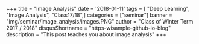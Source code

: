 +++
title = "Image Analysis"
date = '2018-01-11'
tags = [ "Deep Learning", "Image Analysis", "Class17/18",]
categories = ["seminar"]
banner = "img/seminar/image_analysis/images.PNG"
author = "Class of Winter Term 2017 / 2018"
disqusShortname = "https-wisample-github-io-blog"
description = "This post teaches you about image analysis"
+++
